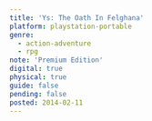 ```yaml
---
title: 'Ys: The Oath In Felghana'
platform: playstation-portable
genre:
  - action-adventure
  - rpg
note: 'Premium Edition'
digital: true
physical: true
guide: false
pending: false
posted: 2014-02-11
---
```

